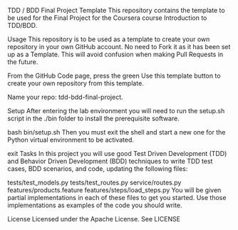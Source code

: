 TDD / BDD Final Project Template
This repository contains the template to be used for the Final Project for the Coursera course Introduction to TDD/BDD.

Usage
This repository is to be used as a template to create your own repository in your own GitHub account. No need to Fork it as it has been set up as a Template. This will avoid confusion when making Pull Requests in the future.

From the GitHub Code page, press the green Use this template button to create your own repository from this template.

Name your repo: tdd-bdd-final-project.

Setup
After entering the lab environment you will need to run the setup.sh script in the ./bin folder to install the prerequisite software.

bash bin/setup.sh
Then you must exit the shell and start a new one for the Python virtual environment to be activated.

exit
Tasks
In this project you will use good Test Driven Development (TDD) and Behavior Driven Development (BDD) techniques to write TDD test cases, BDD scenarios, and code, updating the following files:

tests/test_models.py
tests/test_routes.py
service/routes.py
features/products.feature
features/steps/load_steps.py
You will be given partial implementations in each of these files to get you started. Use those implementations as examples of the code you should write.

License
Licensed under the Apache License. See LICENSE